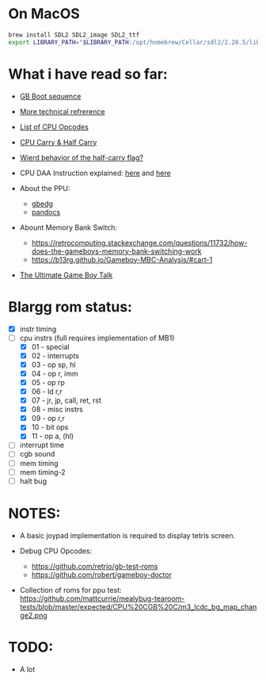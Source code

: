 # On MacOS
```bash
brew install SDL2 SDL2_image SDL2_ttf
export LIBRARY_PATH="$LIBRARY_PATH:/opt/homebrew/Cellar/sdl2/2.28.5/lib/"
```

# What i have read so far:
- [GB Boot sequence](https://realboyemulator.wordpress.com/2013/01/03/a-look-at-the-game-boy-bootstrap-let-the-fun-begin/)
- [More technical refrerence](https://gekkio.fi/files/gb-docs/gbctr.pdf)
- [List of CPU Opcodes](https://meganesu.github.io/generate-gb-opcodes/)
- [CPU Carry & Half Carry](https://gist.github.com/meganesu/9e228b6b587decc783aa9be34ae27841)
- [Wierd behavior of the half-carry flag?](https://stackoverflow.com/questions/57958631/game-boy-half-carry-flag-and-16-bit-instructions-especially-opcode-0xe8)

- CPU DAA Instruction explained: [here](https://ehaskins.com/2018-01-30%20Z80%20DAA/) and [here](https://forums.nesdev.org/viewtopic.php?t=15944)

- About the PPU: 
    - [gbedg](https://hacktix.github.io/GBEDG/ppu/#an-introduction)
    - [pandocs](https://gbdev.io/pandocs/Graphics.html)

- Abount Memory Bank Switch:
    - https://retrocomputing.stackexchange.com/questions/11732/how-does-the-gameboys-memory-bank-switching-work
    - https://b13rg.github.io/Gameboy-MBC-Analysis/#cart-1

- [The Ultimate Game Boy Talk](https://www.youtube.com/watch?v=HyzD8pNlpwI)

# Blargg rom status:
- [x] instr timing
- [ ] cpu instrs (full requires implementation of MB1)
    - [x] 01 - special
    - [x] 02 - interrupts
    - [x] 03 - op sp, hl
    - [x] 04 - op r, imm
    - [x] 05 - op rp
    - [x] 06 - ld r,r
    - [x] 07 - jr, jp, call, ret, rst
    - [x] 08 - misc instrs
    - [x] 09 - op r,r
    - [x] 10 - bit ops
    - [x] 11 - op a, (hl)
- [ ] interrupt time
- [ ] cgb sound
- [ ] mem timing
- [ ] mem timing-2
- [ ] halt bug

# NOTES:
- A basic joypad implementation is required to display tetris screen.
- Debug CPU Opcodes:
    - https://github.com/retrio/gb-test-roms
    - https://github.com/robert/gameboy-doctor

- Collection of roms for ppu test: https://github.com/mattcurrie/mealybug-tearoom-tests/blob/master/expected/CPU%20CGB%20C/m3_lcdc_bg_map_change2.png
# TODO:
- A lot
